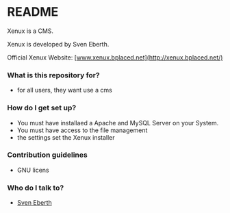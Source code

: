 # README #

Xenux is a CMS.

Xenux is developed by Sven Eberth.

Official Xenux Website: [www.xenux.bplaced.net](http://xenux.bplaced.net/)
 
### What is this repository for? ###
 
* for all users, they want use a cms
 
### How do I get set up? ###

* You must have installaed a Apache and MySQL Server on your System.
* You must have access to the file management
* the settings set the Xenux installer
 
### Contribution guidelines ###
 
* GNU licens
 
### Who do I talk to? ###
* [Sven Eberth](mailto:mail@sven-eberth.de.hm)